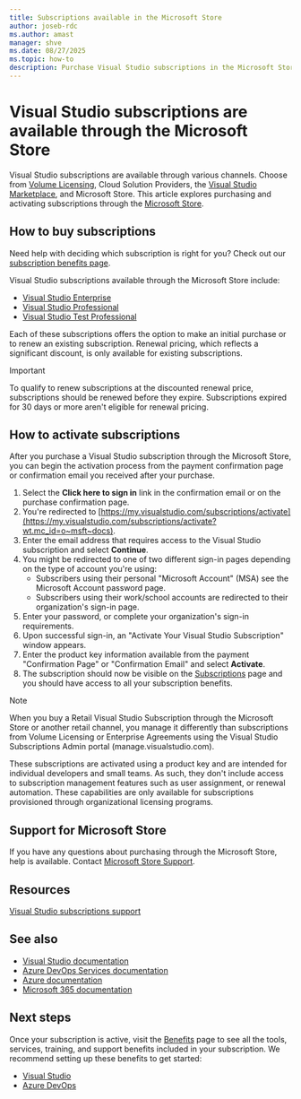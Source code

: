 ```yaml
---
title: Subscriptions available in the Microsoft Store
author: joseb-rdc
ms.author: amast
manager: shve
ms.date: 08/27/2025
ms.topic: how-to
description: Purchase Visual Studio subscriptions in the Microsoft Store and activate them in the Visual Studio subscriptions portal.
---
```


# Visual Studio subscriptions are available through the Microsoft Store

Visual Studio subscriptions are available through various channels. Choose from [Volume Licensing](https://www.microsoft.com/licensing/default), Cloud Solution Providers, the [Visual Studio Marketplace](https://marketplace.visualstudio.com/subscriptions), and Microsoft Store. This article explores purchasing and activating subscriptions through the [Microsoft Store](https://www.microsoft.com/store/collections/visualstudio).  

## How to buy subscriptions

Need help with deciding which subscription is right for you? Check out our [subscription benefits page](https://visualstudio.microsoft.com/vs/benefits/).  

Visual Studio subscriptions available through the Microsoft Store include:
+ [Visual Studio Enterprise](https://www.microsoft.com/p/visual-studio-enterprise-subscription/dg7gmgf0dst4?activetab=pivot%3aoverviewtab)
+ [Visual Studio Professional](https://www.microsoft.com/p/visual-studio-professional-subscription/dg7gmgf0dst3?activetab=pivot%3aoverviewtab)
+ [Visual Studio Test Professional](https://www.microsoft.com/p/visual-studio-test-professional-subscription/dg7gmgf0dst6?activetab=pivot%3aoverviewtab)

Each of these subscriptions offers the option to make an initial purchase or to renew an existing subscription. Renewal pricing, which reflects a significant discount, is only available for existing subscriptions. 

> [!IMPORTANT]
> To qualify to renew subscriptions at the discounted renewal price, subscriptions should be renewed before they expire. Subscriptions expired for 30 days or more aren't eligible for renewal pricing.    

## How to activate subscriptions

After you purchase a Visual Studio subscription through the Microsoft Store, you can begin the activation process from the payment confirmation page or confirmation email you received after your purchase.

1. Select the **Click here to sign in** link in the confirmation email or on the purchase confirmation page.
2. You're redirected to [https://my.visualstudio.com/subscriptions/activate](https://my.visualstudio.com/subscriptions/activate?wt.mc_id=o~msft~docs).
3. Enter the email address that requires access to the Visual Studio subscription and select **Continue**.
4. You might be redirected to one of two different sign-in pages depending on the type of account you're using:
    - Subscribers using their personal "Microsoft Account" (MSA) see the Microsoft Account password page.
    - Subscribers using their work/school accounts are redirected to their organization's sign-in page.
5. Enter your password, or complete your organization's sign-in requirements.
6. Upon successful sign-in, an "Activate Your Visual Studio Subscription" window appears.
7. Enter the product key information available from the payment "Confirmation Page" or "Confirmation Email" and select **Activate**.
8. The subscription should now be visible on the [Subscriptions](https://my.visualstudio.com/subscriptions?wt.mc_id=o~msft~docs) page and you should have access to all your subscription benefits.
 
> [!NOTE]
> When you buy a Retail Visual Studio Subscription through the Microsoft Store or another retail channel, you manage it differently than subscriptions from Volume Licensing or Enterprise Agreements using the Visual Studio Subscriptions Admin portal (manage.visualstudio.com).
>
>These subscriptions are activated using a product key and are intended for individual developers and small teams. As such, they don't include access to subscription management features such as user assignment, or renewal automation. These capabilities are only available for subscriptions provisioned through organizational licensing programs.

## Support for Microsoft Store

If you have any questions about purchasing through the Microsoft Store, help is available. Contact [Microsoft Store Support](https://support.microsoft.com/help/28808/microsoft-store-contact-support?ocid=MSCOMStoreFooter-ContactUs).

## Resources

[Visual Studio subscriptions support](https://my.visualstudio.com/gethelp)

## See also

+ [Visual Studio documentation](/visualstudio/)
+ [Azure DevOps Services documentation](/azure/devops/)
+ [Azure documentation](/azure/)
+ [Microsoft 365 documentation](/microsoft-365/)

## Next steps

Once your subscription is active, visit the [Benefits](https://my.visualstudio.com/benefits?wt.mc_id=o~msft~docs) page to see all the tools, services, training, and support benefits included in your subscription. We recommend setting up these benefits to get started:
+ [Visual Studio](vs-ide-benefit.md)
+ [Azure DevOps](vs-azure-devops.md)